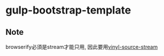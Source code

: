 gulp-bootstrap-template
==============


Note 
-------------------------
browserify必須是stream才能只用, 因此要用[vinyl-source-stream ](https://www.npmjs.com/package/vinyl-source-stream)